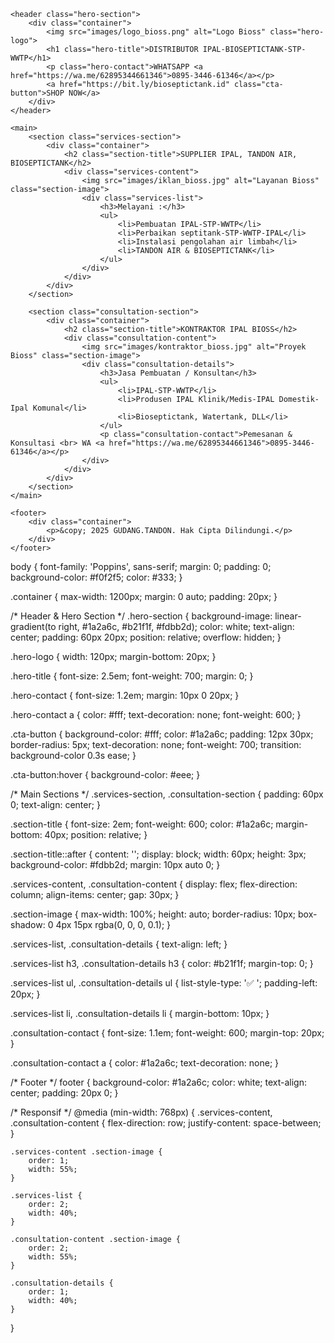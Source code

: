 <!DOCTYPE html>
<html lang="id">
<head>
    <meta charset="UTF-8">
    <meta name="viewport" content="width=device-width, initial-scale=1.0">
    <title>GUDANG.TANDON - Distributor IPAL & Bioseptictank</title>
    <link rel="stylesheet" href="style.css">
    <link href="https://fonts.googleapis.com/css2?family=Poppins:wght@400;600;700&display=swap" rel="stylesheet">
</head>
<body>

    <header class="hero-section">
        <div class="container">
            <img src="images/logo_bioss.png" alt="Logo Bioss" class="hero-logo">
            <h1 class="hero-title">DISTRIBUTOR IPAL-BIOSEPTICTANK-STP-WWTP</h1>
            <p class="hero-contact">WHATSAPP <a href="https://wa.me/62895344661346">0895-3446-61346</a></p>
            <a href="https://bit.ly/bioseptictank.id" class="cta-button">SHOP NOW</a>
        </div>
    </header>

    <main>
        <section class="services-section">
            <div class="container">
                <h2 class="section-title">SUPPLIER IPAL, TANDON AIR, BIOSEPTICTANK</h2>
                <div class="services-content">
                    <img src="images/iklan_bioss.jpg" alt="Layanan Bioss" class="section-image">
                    <div class="services-list">
                        <h3>Melayani :</h3>
                        <ul>
                            <li>Pembuatan IPAL-STP-WWTP</li>
                            <li>Perbaikan septitank-STP-WWTP-IPAL</li>
                            <li>Instalasi pengolahan air limbah</li>
                            <li>TANDON AIR & BIOSEPTICTANK</li>
                        </ul>
                    </div>
                </div>
            </div>
        </section>

        <section class="consultation-section">
            <div class="container">
                <h2 class="section-title">KONTRAKTOR IPAL BIOSS</h2>
                <div class="consultation-content">
                    <img src="images/kontraktor_bioss.jpg" alt="Proyek Bioss" class="section-image">
                    <div class="consultation-details">
                        <h3>Jasa Pembuatan / Konsultan</h3>
                        <ul>
                            <li>IPAL-STP-WWTP</li>
                            <li>Produsen IPAL Klinik/Medis-IPAL Domestik-Ipal Komunal</li>
                            <li>Bioseptictank, Watertank, DLL</li>
                        </ul>
                        <p class="consultation-contact">Pemesanan & Konsultasi <br> WA <a href="https://wa.me/62895344661346">0895-3446-61346</a></p>
                    </div>
                </div>
            </div>
        </section>
    </main>

    <footer>
        <div class="container">
            <p>&copy; 2025 GUDANG.TANDON. Hak Cipta Dilindungi.</p>
        </div>
    </footer>

</body>
</html>
body {
    font-family: 'Poppins', sans-serif;
    margin: 0;
    padding: 0;
    background-color: #f0f2f5;
    color: #333;
}

.container {
    max-width: 1200px;
    margin: 0 auto;
    padding: 20px;
}

/* Header & Hero Section */
.hero-section {
    background-image: linear-gradient(to right, #1a2a6c, #b21f1f, #fdbb2d);
    color: white;
    text-align: center;
    padding: 60px 20px;
    position: relative;
    overflow: hidden;
}

.hero-logo {
    width: 120px;
    margin-bottom: 20px;
}

.hero-title {
    font-size: 2.5em;
    font-weight: 700;
    margin: 0;
}

.hero-contact {
    font-size: 1.2em;
    margin: 10px 0 20px;
}

.hero-contact a {
    color: #fff;
    text-decoration: none;
    font-weight: 600;
}

.cta-button {
    background-color: #fff;
    color: #1a2a6c;
    padding: 12px 30px;
    border-radius: 5px;
    text-decoration: none;
    font-weight: 700;
    transition: background-color 0.3s ease;
}

.cta-button:hover {
    background-color: #eee;
}

/* Main Sections */
.services-section, .consultation-section {
    padding: 60px 0;
    text-align: center;
}

.section-title {
    font-size: 2em;
    font-weight: 600;
    color: #1a2a6c;
    margin-bottom: 40px;
    position: relative;
}

.section-title::after {
    content: '';
    display: block;
    width: 60px;
    height: 3px;
    background-color: #fdbb2d;
    margin: 10px auto 0;
}

.services-content, .consultation-content {
    display: flex;
    flex-direction: column;
    align-items: center;
    gap: 30px;
}

.section-image {
    max-width: 100%;
    height: auto;
    border-radius: 10px;
    box-shadow: 0 4px 15px rgba(0, 0, 0, 0.1);
}

.services-list, .consultation-details {
    text-align: left;
}

.services-list h3, .consultation-details h3 {
    color: #b21f1f;
    margin-top: 0;
}

.services-list ul, .consultation-details ul {
    list-style-type: '✅ ';
    padding-left: 20px;
}

.services-list li, .consultation-details li {
    margin-bottom: 10px;
}

.consultation-contact {
    font-size: 1.1em;
    font-weight: 600;
    margin-top: 20px;
}

.consultation-contact a {
    color: #1a2a6c;
    text-decoration: none;
}

/* Footer */
footer {
    background-color: #1a2a6c;
    color: white;
    text-align: center;
    padding: 20px 0;
}

/* Responsif */
@media (min-width: 768px) {
    .services-content, .consultation-content {
        flex-direction: row;
        justify-content: space-between;
    }

    .services-content .section-image {
        order: 1;
        width: 55%;
    }

    .services-list {
        order: 2;
        width: 40%;
    }

    .consultation-content .section-image {
        order: 2;
        width: 55%;
    }

    .consultation-details {
        order: 1;
        width: 40%;
    }
}


